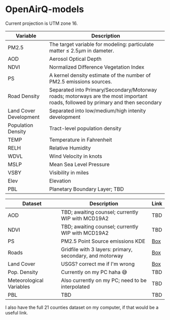 # OpenAirQ-models
Current projection is UTM zone 16.

| Variable | Description |
|---|---|
| PM2.5 | The target variable for modeling: particulate matter ≤ 2.5μm in dameter. |
| AOD | Aerosol Optical Depth |
| NDVI | Normalized Difference Vegetation Index |
| PS | A kernel density estimate of the number of PM2.5 emissions sources. |
| Road Density | Separated into Primary/Secondary/Motorway roads; motorways are the most important roads, followed by primary and then secondary |
| Land Cover Development | Separated into low/medium/high intenity development |
| Population Density | Tract-level population density |
| TEMP | Temperature in Fahrenheit |
| RELH | Relative Humidity |
| WDVL | Wind Velocity in knots |
| MSLP | Mean Sea Level Pressure |
| VSBY | Visibility in miles |
| Elev | Elevation |
| PBL | Planetary Boundary Layer; TBD |

| Dataset | Description | Link  |
|---|---|---|
| AOD | TBD; awaiting counsel; currently WIP with MCD19A2 | TBD |
| NDVI | TBD; awaiting counsel; currently WIP with MCD19A2 | TBD |
| PS | PM2.5 Point Source emissions KDE | [Box](https://uchicago.box.com/s/zyc0p9ng1cppg7pwqt87ffrheefhhgg4) |
| Roads | Gridfile with 3 layers: primary, secondary, and motorway | [Box](https://uchicago.box.com/s/zyc0p9ng1cppg7pwqt87ffrheefhhgg4) |
| Land Cover | USGS? correct me if I'm wrong | [Box](https://uchicago.app.box.com/s/91hv3royvxncr9z0ftmfwhyad5zfl14p/folder/135021951276) |
| Pop. Density | Currently on my PC haha 😅 | TBD |
| Meteorological Variables | Also currently on my PC; need to be interpolated | TBD |
| PBL | TBD | TBD |

I also have the full 21 counties dataset on my computer, if that would be a useful link.